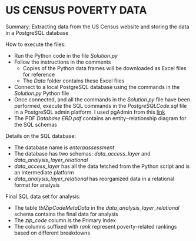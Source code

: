 # US CENSUS POVERTY DATA

Summary:
Extracting data from the US Census website and storing the data in a PostgreSQL database

How to execute the files:
* Run the Python code in the file _Solution.py_
* Follow the instructions in the comments
  * Copies of the Python data frames will be downloaded as Excel files for reference
  * The _Data_ folder contains these Excel files
* Connect to a local PostgreSQL database using the commands in the _Solution.py_ Python file
* Once connected, and all the commands in the _Solution.py_ file have been performed, execute the SQL commands in the _PostgreSQLCode.sql_ file in a PostgreSQL admin platform. I used pgAdmin from this [link](https://www.pgadmin.org/)
* The PDF _Database ERD.pdf_ contains an entity–relationship diagram for the SQL schemas

Details on the SQL database:
* The database name is _enteraassessment_
* The database has two schemas: _data_access_layer_ and _data_analysis_layer_relational_
 * _data_access_layer_ has all the data fetched from the Python script and is an intermediate platform
 * _data_analysis_layer_relational_ has reorganized data in a relational format for analysis
 
Final SQL data set for analysis:
* The table _tblZipCodeMetaData_ in the _data_analysis_layer_relational_ schema contains the final data for analysis
* The _zip_code_ column is the Primary Index
* The columns suffixed with _rank_ represent poverty-related rankings based on different breakdowns
